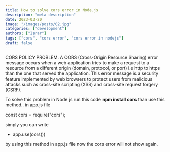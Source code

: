 ```yaml
---
title: How to solve cors error in Node.js
description: "meta description"
date: 2023-03-20
image: "/images/posts/02.jpg"
categories: ["development"]
authors: ["Israr"]
tags: ["cors", "cors error", "cors error in nodejs"]
draft: false
---
```


CORS POLICY PROBLEM.
A CORS (Cross-Origin Resource Sharing) error message occurs when a web application tries to make a request to a resource from a different origin (domain, protocol, or port) i.e http to https than the one that served the application. This error message is a security feature implemented by web browsers to protect users from malicious attacks such as cross-site scripting (XSS) and cross-site request forgery (CSRF).

To solve this problem in Node js run this code
**npm install cors**
than use this method.. in app.js file

const cors = require("cors");

simply you can write

- app.use(cors())

by using this method in app.js file now the cors error will not show again.
